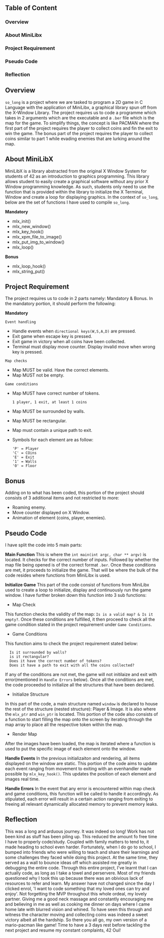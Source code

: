 ## Table of Content
### Overview
### About MiniLibx
### Project Requirement
### Pseudo Code
### Reflection

## Overview
```so_long``` is a project where we are tasked to program a 2D game in C Language with the application of MiniLibx, a graphical library spun off from the X-Window Library. The project requires us to code a programme which takes in 2 arguments which are the executable and a ```.ber``` file which is the map for the game. To simplify things, the concept is like PACMAN where the first part of the project requires the player to collect coins and fin the exit to win the game. The bonus part of the project requires the player to collect coins similar to part 1 while evading enemies that are lurking around the map.
## About MiniLibX
MiniLibX is a library abstracted from the original X Window System for students of 42 as an introduction to graphics programming. This library allows student to easily create a graphical software without any prior X Window programming knowledge. As such, students only need to use the function that is provided within the library to initialize the X Terminal, Window and create a loop for displaying graphics. In the context of ```so_long```, below are the set of functions I have used to compile ```so_long```.

**Mandatory**
- mlx_init()
- mlx_new_window()
- mlx_key_hook()
- mlx_xpm_file_to_image()
- mlx_put_img_to_window()
- mlx_loop()

**Bonus**
- mlx_loop_hook()
- mlx_string_put()
## Project Requirement
The project requires us to code in 2 parts namely: Mandatory & Bonus. In the mandatory portion, it should perform the following:

**Mandatory**

```Event handling```
- Handle events when ```directional keys(W,S,A,D)``` are pressed.
- Exit game when escape key is pressed.
- Exit game in victory when all coins have been collected.
- Terminal must display move counter. Display invalid move when wrong key is pressed.

```Map checks```
- Map MUST be valid. Have the correct elements.
- Map MUST not be empty.

```Game conditions```
- Map MUST have correct number of tokens.

      1 player, 1 exit, at least 1 coins
- Map MUST be surrounded by walls.
- Map MUST be rectangular.
- Map must contain a unique path to exit.
- Symbols for each element are as follow:

      'P' = Player
      'C' = COins
      'E' = Exit
      '1' = Walls
      '0' = Floor

## Bonus
Adding on to what has been coded, this portion of the project should consists of 3 additional items and not restricted to more:
- Roaming enemy.
- Move counter displayed on X Window.
- Animation of element (coins, player, enemies).

## Pseudo Code
I have split the code into 5 main parts:

**Main Function**
This is where the ```int main(int argc, char ** argv)``` is located. It checks for the correct number of inputs. Followed by whether the map file being opened is of the correct format ```.ber```. Once these conditions are met, it proceeds to initialize the game. That will be where the bulk of the code resides where functions from MiniLibx is used.

**Initialize Game**
This part of the code consist of functions from MiniLibx used to create a loop to initialize, display and continuously run the game window. I have further broken down this function into 3 sub functions:
- Map Check

This function checks the validity of the map: ```Is is a valid map? & Is it empty?```. Once these conditions are fulfilled, it then proceed to check all the game condition stated in the project requirement under ```Game Conditions```.
- Game Conditions

This function aims to check the project requirement stated below:

      Is it surrounded by walls?
      is it rectangular?
      Does it have the correct number of tokens?
      Does it have a path to exit with all the coins collected?

If any of the conditions are not met, the game will not initilaize and exit with error(mentioned in ```Handle Errors``` below). Once all the conditions are met, the code proceedsd to initialize all the structures that have been declared.

- Initialize Structure

In this part of the code, a main structure named ```window``` is declared to house the rest of the structure (nested structure): Player & Image. It is also where the ```mlx_ptr``` and ```win_ptr``` is located. This portion of the code also consists of a function to start filling the map onto the screen by iterating through the map array to place all the respective token within the map.

- Render Map

After the images have been loaded, the map is iterated where a function is used to put the specific image of each element onto the window.

**Handle Events**
In the previous initializaiton and rendering, all items displayed on the window are static. This portion of the code aims to update each event ranging from movement to exiting with an evenhandler made possible by ```mlx_key_hook()```. This updates the position of each element and images real time.

**Handle Errors**
In the event that any error is encountered within map check and game conditions, this function will be called to handle it accordingly. As stipulated, each error will result in a certain action ranging from exiting to freeing all relevant dynamically allocated memory to prevent memory leaks.

## Reflection
This was a long and arduous journey. It was indeed so long! Work has not been kind as stuff has been piling up. This reduced the amount fo free time I have to properly code/study. Coupled with family matters to tend to, it made heading to school even harder. Fortunately, when I do go to school, I bumped into friends who were willing to teach and share their learnings and some challenges they faced while doing this project. At the same time, they served as a wall to bounce ideas off which assisted me greatly in debugging the entire code. Through this entire project, I've learnt that I can actually code, as long as I take a towel and perservere. Most of my friends questioned why I took this up because there was an obivious lack of resources to refer and learn. My answer have not changed since the day I clicked enrol, 'I want to code something that my loved ones can try and enjoy'. Not forgetting the MVP throughout this whole ordeal, my lovely partner. Giving me a good neck massage and constantly encouraging me and believing in me as well as cooking me dinner on days where I came home late with blurred vision and whined. To have seen this through and witness the character moving and collecting coins was indeed a sweet victory albeit all the hardship. So there you all go, my own version of a mario-pacman like game! Time to have a 3 days rest before tackling the next project and resume my constant complaints, 42 Oui!
